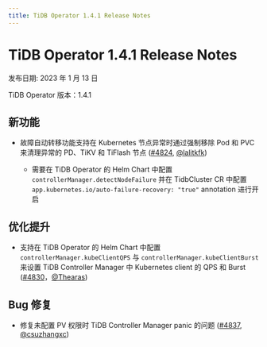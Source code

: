 ```yaml
---
title: TiDB Operator 1.4.1 Release Notes
---
```


# TiDB Operator 1.4.1 Release Notes

发布日期: 2023 年 1 月 13 日

TiDB Operator 版本：1.4.1

## 新功能

- 故障自动转移功能支持在 Kubernetes 节点异常时通过强制移除 Pod 和 PVC 来清理异常的 PD、TiKV 和 TiFlash 节点 ([#4824](https://github.com/pingcap/tidb-operator/pull/4824), [@lalitkfk](https://github.com/lalitkfk))

    - 需要在 TiDB Operator 的 Helm Chart 中配置 `controllerManager.detectNodeFailure` 并在 TidbCluster CR 中配置 `app.kubernetes.io/auto-failure-recovery: "true"` annotation 进行开启

## 优化提升

- 支持在 TiDB Operator 的 Helm Chart 中配置 `controllerManager.kubeClientQPS` 与 `controllerManager.kubeClientBurst` 来设置 TiDB Controller Manager 中 Kubernetes client 的 QPS 和 Burst ([#4830](https://github.com/pingcap/tidb-operator/pull/4830)，[@Thearas](https://github.com/Thearas))

## Bug 修复

- 修复未配置 PV 权限时 TiDB Controller Manager panic 的问题 ([#4837](https://github.com/pingcap/tidb-operator/pull/4837), [@csuzhangxc](https://github.com/csuzhangxc))
